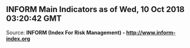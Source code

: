## INFORM Main Indicators as of Wed, 10 Oct 2018 03:20:42 GMT

Source: **INFORM (Index For Risk Management) - http://www.inform-index.org**
